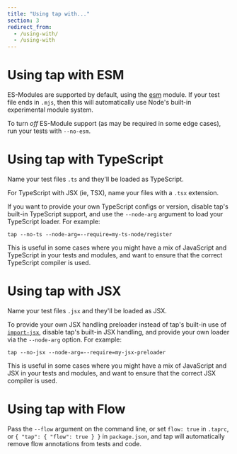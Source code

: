```yaml
---
title: "Using tap with..."
section: 3
redirect_from:
  - /using-with/
  - /using-with
---
```


# Using tap with ESM

ES-Modules are supported by default, using the [esm](http://npm.im/esm) module.
If your test file ends in `.mjs`, then this will automatically use Node's
built-in experimental module system.

To turn _off_ ES-Module support (as may be required in some edge cases), run
your tests with `--no-esm`.

# Using tap with TypeScript

Name your test files `.ts` and they'll be loaded as TypeScript.

For TypeScript with JSX (ie, TSX), name your files with a `.tsx` extension.

If you want to provide your own TypeScript configs or version, disable tap's
built-in TypeScript support, and use the `--node-arg` argument to load your
TypeScript loader.  For example:

```
tap --no-ts --node-arg=--require=my-ts-node/register
```

This is useful in some cases where you might have a mix of JavaScript and
TypeScript in your tests and modules, and want to ensure that the correct
TypeScript compiler is used.

# Using tap with JSX

Name your test files `.jsx` and they'll be loaded as JSX.

To provide your own JSX handling preloader instead of tap's built-in use of
[`import-jsx`](http://npm.im/import-jsx), disable tap's built-in JSX handling,
and provide your own loader via the `--node-arg` option.  For example:

```
tap --no-jsx --node-arg=--require=my-jsx-preloader
```

This is useful in some cases where you might have a mix of JavaScript and
JSX in your tests and modules, and want to ensure that the correct JSX
compiler is used.

# Using tap with Flow

Pass the `--flow` argument on the command line, or set `flow: true` in
`.taprc`, or `{ "tap": { "flow": true } }` in `package.json`, and tap will
automatically remove flow annotations from tests and code.
